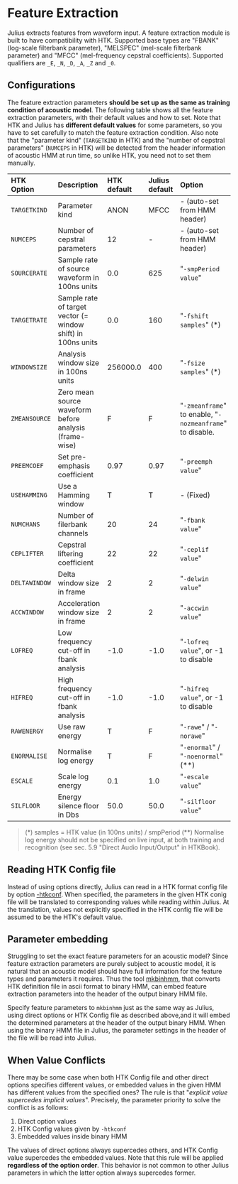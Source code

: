 # Feature Extraction

Julius extracts features from waveform input.  A feature extraction module is
built to have compatibility with HTK.  Supported base types are "FBANK"
(log-scale filterbank parameter), "MELSPEC" (mel-scale filterbank parameter) and
"MFCC" (mel-frequency cepstral coefficients).  Supported qualifiers are `_E`,
`_N`, `_D`, `_A`, `_Z` and `_0`.

## Configurations

The feature extraction parameters **should be set up as the same as training
condition of acoustic model**.  The following table shows all the feature
extraction parameters, with their default values and how to set.  Note that HTK
and Julius has **different default values** for some parameters, so you have to
set carefully to match the feature extraction condition.  Also note that the
"parameter kind" (`TARGETKIND` in HTK) and the "number of cepstral parameters"
(`NUMCEPS` in HTK) will be detected from the header information of acoustic HMM
at run time, so unlike HTK, you need not to set them manually.

|HTK Option|Description|HTK default|Julius default|Option|
|:--|:--|:--|:--|:--|
`TARGETKIND`|Parameter kind|ANON|MFCC|- (auto-set from HMM header)
`NUMCEPS`|Number of cepstral parameters|12|-|- (auto-set from HMM header)
`SOURCERATE`|Sample rate of source waveform in 100ns units|0.0|625|"`-smpPeriod value`"
`TARGETRATE`|Sample rate of target vector (= window shift) in 100ns units|0.0|160|"`-fshift samples`" (*)
`WINDOWSIZE`|Analysis window size in 100ns units|256000.0|400|"`-fsize samples`" (*)
`ZMEANSOURCE`|Zero mean source waveform before analysis (frame-wise)|F|F|"`-zmeanframe`" to enable, "`-nozmeanframe`" to disable.
`PREEMCOEF`|Set pre-emphasis coefficient|0.97|0.97|"`-preemph value`"
`USEHAMMING`|Use a Hamming window|T|T|- (Fixed)
`NUMCHANS`|Number of filerbank channels|20|24|"`-fbank value`"
`CEPLIFTER`|Cepstral liftering coefficient|22|22|"`-ceplif value`"
`DELTAWINDOW`|Delta window size in frame|2|2|"`-delwin value`"
`ACCWINDOW`|Acceleration window size in frame|2|2|"`-accwin value`"
`LOFREQ`|Low frequency cut-off in fbank analysis|-1.0|-1.0|"`-lofreq value`", or -1 to disable
`HIFREQ`|High frequency cut-off in fbank analysis|-1.0|-1.0|"`-hifreq value`", or -1 to disable
`RAWENERGY`|Use raw energy|T|F|"`-rawe`" / "`-norawe`"
`ENORMALISE`|Normalise log energy|T|F|"`-enormal`" / "`-noenormal`" (**)
`ESCALE`|Scale log energy|0.1|1.0|"`-escale value`"
`SILFLOOR`|Energy silence floor in Dbs|50.0|50.0|"`-silfloor value`"

> (*) samples = HTK value (in 100ns units) / smpPeriod
> (**) Normalise log energy should not be specified on live input, at both training and recognition (see sec. 5.9 "Direct Audio Input/Output" in HTKBook).

## Reading HTK Config file

Instead of using options directly, Julius can read in a HTK format config file
by option
[-htkconf](https://github.com/julius-speech/julius/blob/master/doc/Options.md#-htkconf-file).
When specified, the parameters in the given HTK conig file will be translated to
corresponding values while reading within Julius.  At the translation, values
not explicitly specified in the HTK config file will be assumed to be the HTK's
default value.

## Parameter embedding

Struggling to set the exact feature parameters for an acoustic model?  Since
feature extraction parameters are purely subject to acoustic model, it is
natural that an acoustic model should have full information for the feature
types and parameters it requires.  Thus the tool
[mkbinhmm](https://github.com/julius-speech/julius/tree/master/mkbinhmm), that
converts HTK definition file in ascii format to binary HMM, can embed feature
extraction parameters into the header of the output binary HMM file.

Specify feature parameters to `mkbinhmm` just as the same way as Julius, using
direct options or HTK Config file as described above,and it will embed the
determined parameters at the header of the output binary HMM.  When using the
binary HMM file in Julius, the parameter settings in the header of the file will
be read into Julius.

## When Value Conflicts

There may be some case when both HTK Config file and other direct options
specifies different values, or embedded values in the given HMM has different
values from the specified ones?  The rule is that "*explicit value supercedes
implicit values*".  Precisely, the parameter priority to solve the conflict is
as follows:

1. Direct option values
2. HTK Config values given by `-htkconf`
3. Embedded values inside binary HMM

The values of direct options always supercedes others, and HTK Config value
supercedes the embedded values.  Note that this rule will be applied
**regardless of the option order**.  This behavior is not common to other Julius
parameters in which the latter option always supercedes former.
